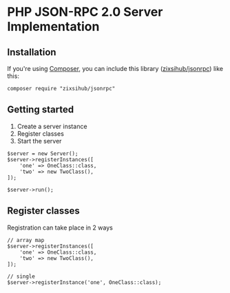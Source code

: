# PHP JSON-RPC 2.0 Server Implementation

## Installation

If you're using [Composer](https://getcomposer.org/), you can include this library
([zixsihub/jsonrpc](https://packagist.org/packages/zixsihub/jsonrpc)) like this:
```
composer require "zixsihub/jsonrpc"
```

## Getting started

1. Create a server instance
2. Register classes
3. Start the server

```
$server = new Server();
$server->registerInstances([
	'one' => OneClass::class,
	'two' => new TwoClass(),
]);

$server->run();
```
## Register classes

Registration can take place in 2 ways

```
// array map
$server->registerInstances([
	'one' => OneClass::class,
	'two' => new TwoClass(),
]);

// single
$server->registerInstance('one', OneClass::class);

```
